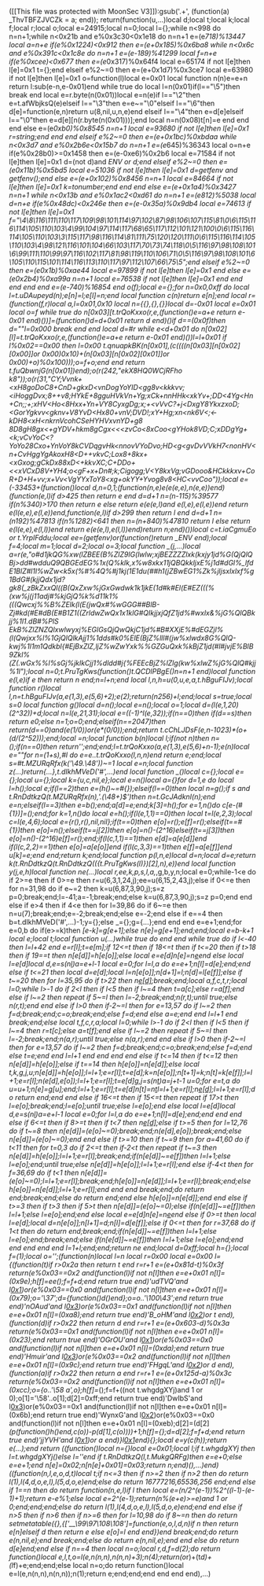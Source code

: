 ([[This file was protected with MoonSec V3]]):gsub('.+', (function(a) _ThvTBFZJVCZk = a; end)); return(function(u,...)local d;local t;local k;local f;local r;local o;local e=24915;local n=0;local l={};while n<998 do n=n+1;while n<0x21b and e%0x3c30<0x1e18 do n=n+1 e=(e*718)%13447 local a=n+e if(e%0x1224)<0x912 then e=(e+0x185)%0x6ba8 while n<0x6c and e%0x391c<0x1c8e do n=n+1 e=(e-189)%41299 local f=n+e if(e%0xcee)<0x677 then e=(e*0x317)%0x64f4 local e=65174 if not l[e]then l[e]=0x1 t={};end elseif e%2~=0 then e=(e+0x1d7)%0x3ce7 local e=63980 if not l[e]then l[e]=0x1 o=function(l)local e=0x01 local function n(n)e=e+n return l:sub(e-n,e-0x01)end while true do local l=n(0x01)if(l=="\5")then break end local e=r.byte(n(0x01))local e=n(e)if l=="\2"then e=t.afWbjksQ(e)elseif l=="\3"then e=e~="\0"elseif l=="\6"then d[e]=function(e,n)return u(8,nil,u,n,e)end elseif l=="\4"then e=d[e]elseif l=="\0"then e=d[e][n(r.byte(n(0x01)))];end local n=n(0x08)t[n]=e end end end else e=(e*0xb0)%0x8545 n=n+1 local e=93680 if not l[e]then l[e]=0x1 r=string;end end end elseif e%2~=0 then e=(e+0x1bc)%0xbdaa while n<0x3d7 and e%0x2b6e<0x15b7 do n=n+1 e=(e*645)%36343 local o=n+e if(e%0x28b0)>=0x1458 then e=(e-0xe6)%0x2b6 local e=71584 if not l[e]then l[e]=0x1 d=(not d)and _ENV or d;end elseif e%2~=0 then e=(e*0x11b)%0x5bd5 local e=51036 if not l[e]then l[e]=0x1 d=getfenv and getfenv();end else e=(e+0x102)%0x8456 n=n+1 local e=84664 if not l[e]then l[e]=0x1 k=tonumber;end end end else e=(e+0x1a4)%0x3427 n=n+1 while n<0x13b and e%0x1ac2<0xd61 do n=n+1 e=(e*812)%5038 local d=n+e if(e%0x48dc)<0x246e then e=(e-0x35a)%0x9db4 local e=74613 if not l[e]then l[e]=0x1 f="\4\8\116\111\110\117\109\98\101\114\97\102\87\98\106\107\115\81\0\6\115\116\114\105\110\103\4\99\104\97\114\117\68\65\117\112\101\121\100\0\6\115\116\114\105\110\103\3\115\117\98\116\114\81\111\75\120\120\111\0\6\115\116\114\105\110\103\4\98\121\116\101\104\66\103\117\70\73\74\118\0\5\116\97\98\108\101\6\99\111\110\99\97\116\102\117\81\98\119\110\106\71\0\5\116\97\98\108\101\6\105\110\115\101\114\116\113\110\117\97\112\107\66\75\5";end elseif e%2~=0 then e=(e*0x1b)%0xae44 local e=97899 if not l[e]then l[e]=0x1 end else e=(e*0x2b4)%0xa99a n=n+1 local e=76538 if not l[e]then l[e]=0x1 end end end end end e=(e-740)%16854 end o(f);local e={};for n=0x0,0xff do local l=t.uDAupeyd(n);e[n]=l;e[l]=n;end local function c(n)return e[n];end local r=(function(f,r)local a,l=0x01,0x10 local n={{},{},{}}local d=-0x01 local e=0x01 local o=f while true do n[0x03][t.trQoKxxo(r,e,(function()e=a+e return e-0x01 end)())]=(function()d=d+0x01 return d end)()if d==(0x0f)then d=""l=0x000 break end end local d=#r while e<d+0x01 do n[0x02][l]=t.trQoKxxo(r,e,(function()e=a+e return e-0x01 end)())l=l+0x01 if l%0x02==0x00 then l=0x00 t.qnuapkBK(n[0x01],(c((((n[0x03][n[0x02][0x00]]or 0x00)*0x10)+(n[0x03][n[0x02][0x01]]or 0x00)+o)%0x100)));o=f+o;end end return t.fuQbwnjG(n[0x01])end);o(r(242,"ekX8HQ0*WCjRFho k8"));o(r(31,"_CY;Vvnk+<xH8goDoC8+CnD+gkxD<vnDogYoYID<gg8v<kkkvv;<iHoggDvx;8++v8;HYkE+8gguHVkVn+Yg;xCk+nnHHk<xkYv+;DD<4Yg<Hn+Cn;;+;xHV<Ho<8Hxx+Yn+VY8CyxgDg;x;+<vVvC?+j<DxgY8YkxzxoD;<GorYgkvv<gknv+V8YvD<Hx80+vnV;DVD!;xY+Hg;xn<nk6V<;<-kDH8<xH<nkrnVcohCSeHYHVxvnYD+g8 8D8gH8gx<+gYDV+hkm8gCgx<<<zvCo<8xCoo<gYHok8VD;C;xDDgYg+<k;vCvYoC<?YoYo28Cxo+YnVoY8kCVDqgvHk<nnovVYoDvo;HD<g<gvDvVVkH7<nonHV<n+CvHggYgAkoxH8<D++vkvC;Lox8+8kx+<xGxog;gCkDx88xD<+kkvXC;C+DDo+<<xVCxD8V+YH4;o<gF+x+Dn#;k;Cigogg;V<Y8kxVg;vGDooo&HCkkkxv+CoR+D+H+vv;x+Vv<VgYYxToY8<xg+okYY+Yvog8v8<HC<vvCoo"));local e=(-33453+(function()local d,n=0,1;(function(n,e)e(e(e,e),n(e,e))end)(function(e,l)if d>425 then return e end d=d+1 n=(n-115)%39577 if(n%340)>170 then return e else return e(e(e,l)and e(l,e),e(l,e))end return e(l(e,e),e(l,e))end,function(e,l)if d>299 then return l end d=d+1 n=(n*192)%47813 if(n%1282)<641 then n=(n+840)%47810 return l else return e(l(e,e),e(l,l))end return e(e(e,l),e(l,l))end)return n;end)())local c=t.iaCgmuEo or t.YrpIFddu;local ee=(getfenv)or(function()return _ENV end);local f=4;local m=1;local d=2;local o=3;local function _(j,...)local a=r(e,"o#d1jkQG%xw(lZBEE(B%ZlZ9lG(lwlw;xjBEZZZZlxk(kxjy1jd%G(QjQlQBj>dd#wdduQ9QBGEdEG%1x(Q%klk,x%w8xkx11jQBQkkljxE%j1d#dGl%_lfdE1BlZ#l1l%wZw<k5x(%#%4Q%#j1kj(1E1du(##h1(jZBwEG1%Zk%jljsxlxlxf%g1BdG#(kjjQdx1jd?gk8(_zBkZxxQl((B(QxZxw%jGxGwdwk1k1jkE(1d#k#El(E#EZ(((%(xw%j(j11adj#%kjGjQ%k%d11k1%(((Qwcxj%%B%ZElk(l(E(jwQx#%wGG*G##BlB-Zj#kd(#E#dB(E#B1Z1((ZrldwZwQx1x1klG#QIkjjxjQfZ1jd%#wxlx&%jG%QlQBkjj%1l1.dB#%PlS EkB%ZlZNZQlxwlwyxj%EGlGsQjQwQkjC1jd%#B#XXjE%#dEGZjl%(l(Qwjxx%l%1GjQlQlkAjj1%1dds#k0%ElE(BjZ%lll#(jw%xlwdx8G%QlQ-kwj%1l1m1Qdkbl{#EjBxZlZ,ljZ%wZwYxk%%GZGuQxk%kBjZ1jd(#l#jvjE%BlB9Zkl%(Z(.wGx%%l%sGj%jklkCjj1%dldd#j{%FEEcBjZ%lZlg(kw%xlwZ%jG%QlQ#kjj%1l");local n=0;t.PruTgKws(function()t.QCDlPBgE()n=n+1 end)local function e(l,e)if e then return n end;n=l+n;end local l,n,h=u(0,u,e,a,t.hBguFIJv);local function r()local l,n=t.hBguFIJv(a,e(1,3),e(5,6)+2);e(2);return(n*256)+l;end;local s=true;local s=0 local function g()local d=n();local e=n();local o=1;local d=(l(e,1,20)*(2^32))+d;local n=l(e,21,31);local e=((-1)^l(e,32));if(n==0)then if(d==s)then return e*0;else n=1;o=0;end;elseif(n==2047)then return(d==0)and(e*(1/0))or(e*(0/0));end;return t.cChLJDsF(e,n-1023)*(o+(d/(2^52)));end;local _=n;local function b(n)local l;if(not n)then n=_();if(n==0)then return'';end;end;l=t.trQoKxxo(a,e(1,3),e(5,6)+n-1);e(n)local e=""for n=(1+s),#l do e=e..t.trQoKxxo(l,n,n)end return e;end;local s=#t.MZURqRfx(k('\49.\48'))~=1 local e=n;local function z(...)return{...},t.dIkhMVeD('#',...)end local function _()local c={};local e={};local u={};local k={u,c,nil,e};local e=n()local a={}for d=1,e do local l=h();local e;if(l==2)then e=(h()~=#{});elseif(l==0)then local n=g();if s and t.RnDdtkzQ(t.MZURqRfx(n),'.(\48+)$')then n=t.GcJAdknI(n);end e=n;elseif(l==3)then e=b();end;a[d]=e;end;k[3]=h();for e=1,n()do c[e-(#{1})]=_();end;for k=1,n()do local e=h();if(l(e,1,1)==0)then local t=l(e,2,3);local c=l(e,4,6);local e={r(),r(),nil,nil};if(t==0)then e[o]=r();e[f]=r();elseif(t==#{1})then e[o]=n();elseif(t==j[2])then e[o]=n()-(2^16)elseif(t==j[3])then e[o]=n()-(2^16)e[f]=r();end;if(l(c,1,1)==1)then e[d]=a[e[d]]end if(l(c,2,2)==1)then e[o]=a[e[o]]end if(l(c,3,3)==1)then e[f]=a[e[f]]end u[k]=e;end end;return k;end;local function p(l,n,e)local d=n;local d=e;return k(t.RnDdtkzQ(t.RnDdtkzQ(({t.PruTgKws(l)})[2],n),e))end local function y(j,e,h)local function ne(...)local r,ee,k,p,s,l,a,_,g,b,y,n;local e=0;while-1<e do if 2>=e then if 0>=e then r=u(6,3,1,24,j);ee=u(6,15,2,43,j);else if 0<=e then for n=31,98 do if e~=2 then k=u(6,87,3,90,j);s=z p=0;break;end;l=-41;a=-1;break;end;else k=u(6,87,3,90,j);s=z p=0;end end else if e>4 then if 4<e then for l=39,86 do if 6~=e then n=u(7);break;end;e=-2;break;end;else e=-2;end else if e==4 then b=t.dIkhMVeD('#',...)-1;y={};else _={};g={...};end end end e=e+1;end;for e=0,b do if(e>=k)then _[e-k]=g[e+1];else n[e]=g[e+1];end;end;local e=b-k+1 local e;local t;local function u(...)while true do end end while true do if l<-40 then l=l+42 end e=r[l];t=e[m];if 12<=t then if 18<=t then if t<=20 then if t>18 then if 19==t then n[e[d]]=h[e[o]];else local e=e[d]n[e]=n[e](c(n,e+1,a))end else local l=e[d]local d,e=s(n[l](c(n,l+1,e[o])))a=e+l-1 local e=0;for l=l,a do e=e+1;n[l]=d[e];end;end else if t<=21 then local d=e[d];local l=n[e[o]];n[d+1]=l;n[d]=l[e[f]];else if t~=20 then for l=35,95 do if t>22 then n[e[d]]();break;end;local a,f,c,t,r;local l=0;while l>-1 do if 2<l then if l<5 then if l~=4 then t=a[c];else r=a[f];end else if l~=2 then repeat if 5~=l then l=-2;break;end;n(r,t);until true;else n(r,t);end end else if l>0 then if-2~=l then for e=13,57 do if l~=2 then f=d;break;end;c=o;break;end;else f=d;end else a=e;end end l=l+1 end break;end;else local t,f,c,r,a;local l=0;while l>-1 do if 2<l then if l<5 then if l~=4 then r=t[c];else a=t[f];end else if l~=2 then repeat if 5~=l then l=-2;break;end;n(a,r);until true;else n(a,r);end end else if l>0 then if-2~=l then for e=13,57 do if l~=2 then f=d;break;end;c=o;break;end;else f=d;end else t=e;end end l=l+1 end end end end else if t<=14 then if t<=12 then n[e[d]]=h[e[o]];else if t==14 then h[e[o]]=n[e[d]];else local t,k,g,j,u;n[e[d]]=h[e[o]];l=l+1;e=r[l];t=e[d];k=n[e[o]];n[t+1]=k;n[t]=k[e[f]];l=l+1;e=r[l];n(e[d],e[o]);l=l+1;e=r[l];t=e[d]g,j=s(n[t](c(n,t+1,e[o])))a=j+t-1 u=0;for e=t,a do u=u+1;n[e]=g[u];end;l=l+1;e=r[l];t=e[d]n[t]=n[t](c(n,t+1,a))l=l+1;e=r[l];n[e[d]]();l=l+1;e=r[l];do return end;end end else if 16<=t then if 15<=t then repeat if 17>t then l=e[o];break;end;l=e[o];until true;else l=e[o];end else local l=e[d]local d,e=s(n[l](c(n,l+1,e[o])))a=e+l-1 local e=0;for l=l,a do e=e+1;n[l]=d[e];end;end end end else if 6<=t then if 8>=t then if t<7 then n[e[d]]();else if t>=5 then for l=12,76 do if t~=8 then n[e[d]]=(e[o]~=0);break;end;n(e[d],e[o]);break;end;else n[e[d]]=(e[o]~=0);end end else if t>=10 then if t~=9 then for a=41,60 do if t<11 then for t=0,3 do if 2<=t then if-2<t then repeat if t~=3 then n[e[d]]=h[e[o]];l=l+1;e=r[l];break;end;if(n[e[d]]~=e[f])then l=l+1;else l=e[o];end;until true;else n[e[d]]=h[e[o]];l=l+1;e=r[l];end else if-4<t then for f=36,69 do if t<1 then n[e[d]]=(e[o]~=0);l=l+1;e=r[l];break;end;h[e[o]]=n[e[d]];l=l+1;e=r[l];break;end;else h[e[o]]=n[e[d]];l=l+1;e=r[l];end end end break;end;do return end;break;end;else do return end;end else h[e[o]]=n[e[d]];end end else if t>=3 then if t>3 then if 5>t then n[e[d]]=(e[o]~=0);else if(n[e[d]]~=e[f])then l=l+1;else l=e[o];end;end else local e=e[d]n[e]=n[e](c(n,e+1,a))end else if 0>=t then local l=e[d];local d=n[e[o]];n[l+1]=d;n[l]=d[e[f]];else if 0<=t then for r=37,68 do if 1<t then do return end;break;end;if(n[e[d]]~=e[f])then l=l+1;else l=e[o];end;break;end;else if(n[e[d]]~=e[f])then l=l+1;else l=e[o];end;end end end end end l=1+l;end;end;return ne end;local d=0xff;local h={};local f=(1);local o='';(function(n)local l=n local r=0x00 local e=0x00 l={(function(t)if r>0x2a then return t end r=r+1 e=(e+0x81d-t)%0x3f return(e%0x03==0x2 and(function(l)if not n[l]then e=e+0x01 n[l]=(0x9e);h[f]=ee();f=f+d;end return true end)'udTVQ'and l[0x1](0xaf+t))or(e%0x03==0x0 and(function(l)if not n[l]then e=e+0x01 n[l]=(0x79);o='\37';d={function()d()end};o=o..'\100\43';end return true end)'nOAud'and l[0x3](t+0x2d7))or(e%0x03==0x1 and(function(l)if not n[l]then e=e+0x01 n[l]=(0xa8);end return true end)'B_oHM'and l[0x2](t+0x122))or t end),(function(d)if r>0x22 then return d end r=r+1 e=(e+0x603-d)%0x3a return(e%0x03==0x1 and(function(l)if not n[l]then e=e+0x01 n[l]=(0x23);end return true end)'OGrOU'and l[0x1](0x292+d))or(e%0x03==0x0 and(function(l)if not n[l]then e=e+0x01 n[l]=(0xda);end return true end)'Hmuir'and l[0x3](d+0x2db))or(e%0x03==0x2 and(function(l)if not n[l]then e=e+0x01 n[l]=(0x9c);end return true end)'FHgqL'and l[0x2](d+0xdd))or d end),(function(a)if r>0x22 then return a end r=r+1 e=(e+0x125d-a)%0x3c return(e%0x03==0x2 and(function(l)if not n[l]then e=e+0x01 n[l]=(0xcc);o={o..'\58 a',o};h[f]=_();f=f+((not t.whgdgXYj)and 1 or 0);o[1]='\58'..o[1];d[2]=0xff;end return true end)'DwIbS'and l[0x3](0xa9+a))or(e%0x03==0x1 and(function(l)if not n[l]then e=e+0x01 n[l]=(0x6b);end return true end)'WynxG'and l[0x2](a+0x271))or(e%0x03==0x0 and(function(l)if not n[l]then e=e+0x01 n[l]=(0xeb);d[2]=(d[2]*(p(function()h()end,c(o))-p(d[1],c(o))))+1;h[f]={};d=d[2];f=f+d;end return true end)'jjYVH'and l[0x1](a+0x284))or a end)}l[0x1](0x1f15)end){};local e=y(c(h));return e(...);end return _((function()local n={}local e=0x01;local l;if t.whgdgXYj then l=t.whgdgXYj(_)else l=''end if t.RnDdtkzQ(l,t.MukgQRFg)then e=e+0;else e=e+1;end n[e]=0x02;n[n[e]+0x01]=0x03;return n;end)(),...)end)((function(n,l,e,o,d,t)local t;if n<=3 then if n>=2 then if n>2 then do return l(1),l(4,d,o,e,l),l(5,d,o,e)end;else do return 16777216,65536,256 end;end else if 1==n then do return function(n,e,l)if l then local e=(n/2^(e-1))%2^((l-1)-(e-1)+1);return e-e%1;else local e=2^(e-1);return(n%(e+e)>=e)and 1 or 0;end;end;end;else do return l(1),l(4,d,o,e,l),l(5,d,o,e)end;end end else if n>5 then if n>6 then if n>=6 then for l=10,98 do if 8~=n then do return setmetatable({},{['__\99\97\108\108']=function(e,o,l,d,n)if n then return e[n]elseif d then return e else e[o]=l end end})end break;end;do return e(n,nil,e);end break;end;else do return e(n,nil,e);end end else do return d[e]end;end else if n==4 then local n=o;local r,d,f=d(2);do return function()local e,l,t,o=l(e,n(n,n),n(n,n)+3);n(4);return(o*r)+(t*d)+(l*f)+e;end;end;else local n=o;do return function()local e=l(e,n(n,n),n(n,n));n(1);return e;end;end;end end end end),...)
